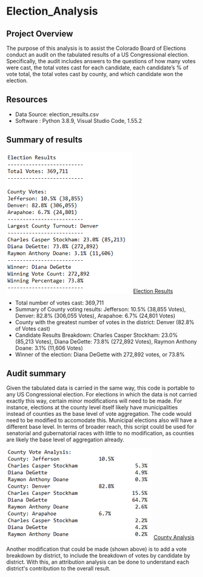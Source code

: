 # Election_Analysis
## Project Overview

The purpose of this analysis is to assist the Colorado Board of Elections conduct an audit on the tabulated results of a US Congressional election.  Specifically, the audit includes answers to the questions of how many votes were cast, the total votes cast for each candidate, each candidate’s % of vote total, the total votes cast by county, and which candidate won the election.

## Resources
- Data Source: election_results.csv
- Software : Python 3.8.9, Visual Studio Code, 1.55.2

## Summary of results

![Election Results](other_resources/Election_Results.png)
[Election Results](other_resources/Election_Results.png?raw=true "Election Results")

- Total number of votes cast: 369,711
- Summary of County voting results:
      Jefferson: 10.5% (38,855 Votes), 
      Denver: 82.8% (306,055 Votes), 
      Arapahoe: 6.7% (24,801 Votes)
- County with the greatest number of votes in the district: Denver (82.8% of Votes cast)
- Candidate Results Breakdown:
          Charles Casper Stockham: 23.0% (85,213 Votes), 
          Diana DeGette: 73.8% (272,892 Votes), 
          Raymon Anthony Doane: 3.1% (11,606 Votes)
- Winner of the election:
          Diana DeGette with 272,892 votes, or 73.8% 

## Audit summary
Given the tabulated data is carried in the same way, this code is portable to any US Congressional election.  For elections in which the data is not carried exactly this way, certain minor modifications will need to be made.  For instance, elections at the county level itself likely have municipalities instead of counties as the base level of vote aggregation.  The code would need to be modified to accomodate this.  Municipal elections also will have a different base level.  In terms of broader reach, this script could be used for senatorial and gubernatorial races with little to no modification, as counties are likely the base level of aggregation already.


![County Analysis](other_resources/county_analysis.png)
[County Analysis](other_resources/county_analysis.png?raw=true "County Analysis")

Another modification that could be made (shown above) is to add a vote breakdown by district, to include the breakdown of votes by candidate by district.  With this, an attribution analysis can be done to understand each district's contribution to the overall result.
